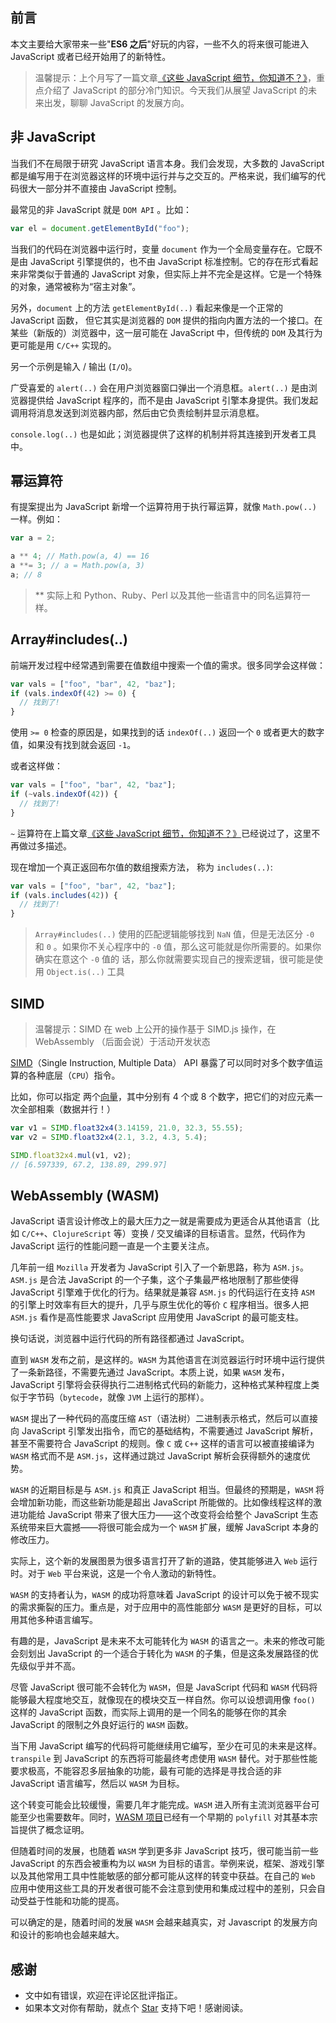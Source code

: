 ## 前言

本文主要给大家带来一些"**ES6 之后**"好玩的内容，一些不久的将来很可能进入 JavaScript 或者已经开始用了的新特性。

> 温馨提示：上个月写了一篇文章[《这些 JavaScript 细节，你知道不？》](https://juejin.im/post/6859133591108976648)，重点介绍了 JavaScript 的部分冷门知识。今天我们从展望 JavaScript 的未来出发，聊聊 JavaScript 的发展方向。

## 非 JavaScript

当我们不在局限于研究 JavaScript 语言本身。我们会发现，大多数的 JavaScript 都是编写用于在浏览器这样的环境中运行并与之交互的。严格来说，我们编写的代码很大一部分并不直接由 JavaScript 控制。

最常见的非 JavaScript 就是 `DOM API` 。比如：

```js
var el = document.getElementById("foo");
```

当我们的代码在浏览器中运行时，变量 `document` 作为一个全局变量存在。它既不是由 JavaScript 引擎提供的，也不由 JavaScript 标准控制。它的存在形式看起来非常类似于普通的 JavaScript 对象，但实际上并不完全是这样。它是一个特殊的对象，通常被称为“宿主对象”。

另外，`document` 上的方法 `getElementById(..)` 看起来像是一个正常的 JavaScript 函数， 但它其实是浏览器的 `DOM` 提供的指向内置方法的一个接口。在某些（新版的）浏览器中，这一层可能在 JavaScript 中，但传统的 `DOM` 及其行为更可能是用 `C/C++` 实现的。

另一个示例是输入 / 输出 (`I/O`)。

广受喜爱的 `alert(..)` 会在用户浏览器窗口弹出一个消息框。`alert(..)` 是由浏览器提供给 JavaScript 程序的，而不是由 JavaScript 引擎本身提供。我们发起调用将消息发送到浏览器内部，然后由它负责绘制并显示消息框。

`console.log(..)` 也是如此；浏览器提供了这样的机制并将其连接到开发者工具中。

## 幂运算符

有提案提出为 JavaScript 新增一个运算符用于执行幂运算，就像 `Math.pow(..)` 一样。例如：

```js
var a = 2;

a ** 4; // Math.pow(a, 4) == 16
a **= 3; // a = Math.pow(a, 3)
a; // 8
```

> \*\* 实际上和 Python、Ruby、Perl 以及其他一些语言中的同名运算符一样。

## Array#includes(..)

前端开发过程中经常遇到需要在值数组中搜索一个值的需求。很多同学会这样做：

```js
var vals = ["foo", "bar", 42, "baz"];
if (vals.indexOf(42) >= 0) {
  // 找到了!
}
```

使用 `>= 0` 检查的原因是，如果找到的话 `indexOf(..)` 返回一个 `0` 或者更大的数字值，如果没有找到就会返回 `-1`。

或者这样做：

```js
var vals = ["foo", "bar", 42, "baz"];
if (~vals.indexOf(42)) {
  // 找到了!
}
```

`~` 运算符在上篇文章[《这些 JavaScript 细节，你知道不？》](https://juejin.im/post/6859133591108976648#heading-6)已经说过了，这里不再做过多描述。

现在增加一个真正返回布尔值的数组搜索方法，
称为 `includes(..)`:

```js
var vals = ["foo", "bar", 42, "baz"];
if (vals.includes(42)) {
  // 找到了!
}
```

> `Array#includes(..)` 使用的匹配逻辑能够找到 `NaN` 值，但是无法区分 `-0` 和 `0` 。如果你不关心程序中的 `-0` 值，那么这可能就是你所需要的。如果你确实在意这个 `-0` 值的
> 话，那么你就需要实现自己的搜索逻辑，很可能是使用 `Object.is(..)` 工具

## SIMD

> 温馨提示：SIMD 在 web 上公开的操作基于 SIMD.js 操作，在 WebAssembly （后面会说）于活动开发状态

[SIMD](https://baike.baidu.com/item/SIMD/3412835?fr=aladdin)（Single Instruction, Multiple Data） API 暴露了可以同时对多个数字值运算的各种底层（`CPU`）指令。

比如，你可以指定
两个[向量](https://baike.baidu.com/item/%E5%90%91%E9%87%8F/1396519?fr=aladdin)，其中分别有 4 个或 8 个数字，把它们的对应元素一次全部相乘（数据并行！）

```js
var v1 = SIMD.float32x4(3.14159, 21.0, 32.3, 55.55);
var v2 = SIMD.float32x4(2.1, 3.2, 4.3, 5.4);

SIMD.float32x4.mul(v1, v2);
// [6.597339, 67.2, 138.89, 299.97]
```

## WebAssembly (WASM)

JavaScript 语言设计修改上的最大压力之一就是需要成为更适合从其他语言（比如 `C/C++`、`ClojureScript` 等）变换 / 交叉编译的目标语言。显然，代码作为 JavaScript 运行的性能问题一直是一个主要关注点。

几年前一组 `Mozilla` 开发者为 JavaScript 引入了一个新思路，称为 `ASM.js`。`ASM.js` 是合法 JavaScript 的一个子集，这个子集最严格地限制了那些使得 JavaScript 引擎难于优化的行为。结果就是兼容 `ASM.js` 的代码运行在支持 `ASM` 的引擎上时效率有巨大的提升，几乎与原生优化的等价 `C` 程序相当。很多人把 `ASM.js` 看作是高性能要求 JavaScript 应用使用 JavaScript 的最可能支柱。

换句话说，浏览器中运行代码的所有路径都通过 JavaScript。

直到 `WASM` 发布之前，是这样的。`WASM` 为其他语言在浏览器运行时环境中运行提供了一条新路径，不需要先通过 JavaScript。本质上说，如果 `WASM` 发布，JavaScript 引擎将会获得执行二进制格式代码的新能力，这种格式某种程度上类似于字节码（`bytecode`，就像 `JVM` 上运行的那样）。

`WASM` 提出了一种代码的高度压缩 `AST`（语法树）二进制表示格式，然后可以直接向 JavaScript 引擎发出指令，而它的基础结构，不需要通过 JavaScript 解析，甚至不需要符合 JavaScript 的规则。像 `C` 或 `C++` 这样的语言可以被直接编译为 `WASM` 格式而不是 `ASM.js`，这样通过跳过 JavaScript 解析会获得额外的速度优势。

`WASM` 的近期目标是与 `ASM.js` 和真正 JavaScript 相当。但最终的预期是，`WASM` 将会增加新功能，而这些新功能是超出 JavaScript 所能做的。比如像线程这样的激进功能给 JavaScript 带来了很大压力——这个改变将会给整个 JavaScript 生态系统带来巨大震撼——将很可能会成为一个 `WASM` 扩展，缓解 JavaScript 本身的修改压力。

实际上，这个新的发展图景为很多语言打开了新的道路，使其能够进入 `Web` 运行时。对于 `Web` 平台来说，这是一个令人激动的新特性。

`WASM` 的支持者认为，`WASM` 的成功将意味着 JavaScript 的设计可以免于被不现实的需求撕裂的压力。重点是，对于应用中的高性能部分 `WASM` 是更好的目标，可以用其他多种语言编写。

有趣的是，JavaScript 是未来不太可能转化为 `WASM` 的语言之一。未来的修改可能会刻划出 JavaScript 的一个适合于转化为 `WASM` 的子集，但是这条发展路径的优先级似乎并不高。

尽管 JavaScript 很可能不会转化为 `WASM`，但是 JavaScript 代码和 `WASM` 代码将能够最大程度地交互，就像现在的模块交互一样自然。你可以设想调用像 `foo()` 这样的 JavaScript 函数，而实际上调用的是一个同名的能够在你的其余 JavaScript 的限制之外良好运行的 `WASM` 函数。

当下用 JavaScript 编写的代码将可能继续用它编写，至少在可见的未来是这样。`transpile` 到 JavaScript 的东西将可能最终考虑使用 `WASM` 替代。对于那些性能要求极高，不能容忍多层抽象的功能，最有可能的选择是寻找合适的非 JavaScript 语言编写，然后以 `WASM` 为目标。

这个转变可能会比较缓慢，需要几年才能完成。`WASM` 进入所有主流浏览器平台可能至少也需要数年。同时，[WASM 项目](https://github.com/WebAssembly)已经有一个早期的 `polyfill` 对其基本宗旨提供了概念证明。

但随着时间的发展，也随着 `WASM` 学到更多非 JavaScript 技巧，很可能当前一些 JavaScript 的东西会被重构为以 `WASM` 为目标的语言。举例来说，框架、游戏引擎以及其他常用工具中性能敏感的部分都可能从这样的转变中获益。在自己的 `Web` 应用中使用这些工具的开发者很可能不会注意到使用和集成过程中的差别，只会自动受益于性能和功能的提高。

可以确定的是，随着时间的发展 `WASM` 会越来越真实，对 Javascript 的发展方向和设计的影响也会越来越大。

## 感谢

- 文中如有错误，欢迎在评论区批评指正。
- 如果本文对你有帮助，就点个 [Star](https://github.com/yanxugong/blog) 支持下吧！感谢阅读。
